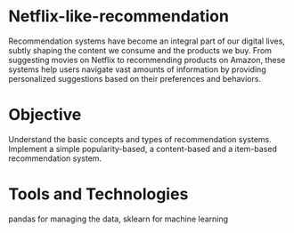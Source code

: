 # Netflix-like-recommendation
Recommendation systems have become an integral part of our digital lives, subtly shaping the content we consume and the products we buy. From suggesting movies on Netflix to recommending products on Amazon, these systems help users navigate vast amounts of information by providing personalized suggestions based on their preferences and behaviors.

# Objective 
Understand the basic concepts and types of recommendation systems.
Implement a simple popularity-based, a content-based and a item-based recommendation system.

# Tools and Technologies
pandas for managing the data, sklearn for machine learning
